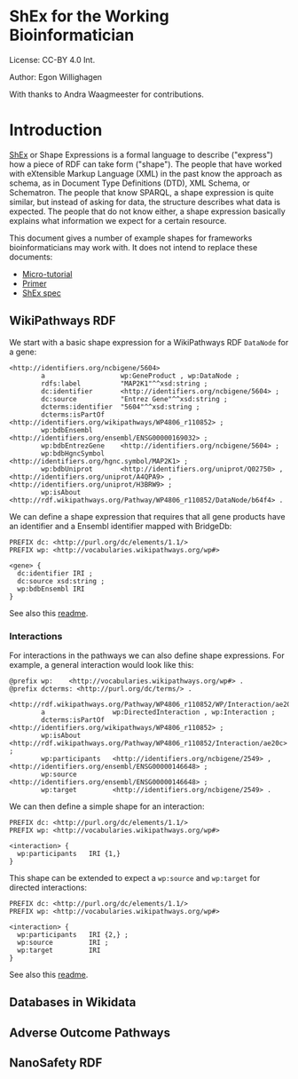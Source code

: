 # ShEx for the Working Bioinformatician

License: CC-BY 4.0 Int.

Author: Egon Willighagen <br />

With thanks to Andra Waagmeester for contributions.

# Introduction

[ShEx](http://shex.io/) or Shape Expressions is a formal language to describe ("express")
how a piece of RDF can take form ("shape"). The people that have worked with eXtensible Markup Language (XML)
in the past know the approach as schema, as in Document Type Definitions (DTD), XML Schema, or Schematron.
The people that know SPARQL, a shape expression is quite similar, but instead of asking for data, the
structure describes what data is expected. The people that do not know either, a shape expression basically
explains what information we expect for a certain resource.

This document gives a number of example shapes for frameworks bioinformaticians may work with.
It does not intend to replace these documents:

* [Micro-tutorial](https://rawgit.com/shexSpec/shex.js/wikidata/doc/micro-tutorial.html)
* [Primer](http://shex.io/shex-primer/index.html)
* [ShEx spec](http://shex.io/shex-semantics/index.html)

## WikiPathways RDF

We start with a basic shape expression for a WikiPathways RDF `DataNode` for a gene:

```turtle
<http://identifiers.org/ncbigene/5604>
        a                   wp:GeneProduct , wp:DataNode ;
        rdfs:label          "MAP2K1"^^xsd:string ;
        dc:identifier       <http://identifiers.org/ncbigene/5604> ;
        dc:source           "Entrez Gene"^^xsd:string ;
        dcterms:identifier  "5604"^^xsd:string ;
        dcterms:isPartOf    <http://identifiers.org/wikipathways/WP4806_r110852> ;
        wp:bdbEnsembl       <http://identifiers.org/ensembl/ENSG00000169032> ;
        wp:bdbEntrezGene    <http://identifiers.org/ncbigene/5604> ;
        wp:bdbHgncSymbol    <http://identifiers.org/hgnc.symbol/MAP2K1> ;
        wp:bdbUniprot       <http://identifiers.org/uniprot/Q02750> , <http://identifiers.org/uniprot/A4QPA9> , <http://identifiers.org/uniprot/H3BRW9> ;
        wp:isAbout          <http://rdf.wikipathways.org/Pathway/WP4806_r110852/DataNode/b64f4> .
```

We can define a shape expression that requires that all gene products have an identifier
and a Ensembl identifier mapped with BridgeDb:

```shex
PREFIX dc: <http://purl.org/dc/elements/1.1/>
PREFIX wp: <http://vocabularies.wikipathways.org/wp#>

<gene> {
  dc:identifier IRI ;
  dc:source xsd:string ;
  wp:bdbEnsembl IRI
}
```

See also this [readme](wprdf/README.md).

### Interactions

For interactions in the pathways we can also define shape expressions. For example, a general interaction would look like this:

```turtle
@prefix wp:    <http://vocabularies.wikipathways.org/wp#> .
@prefix dcterms: <http://purl.org/dc/terms/> .

<http://rdf.wikipathways.org/Pathway/WP4806_r110852/WP/Interaction/ae20c>
        a                 wp:DirectedInteraction , wp:Interaction ;
        dcterms:isPartOf  <http://identifiers.org/wikipathways/WP4806_r110852> ;
        wp:isAbout        <http://rdf.wikipathways.org/Pathway/WP4806_r110852/Interaction/ae20c> ;
        wp:participants   <http://identifiers.org/ncbigene/2549> , <http://identifiers.org/ensembl/ENSG00000146648> ;
        wp:source         <http://identifiers.org/ensembl/ENSG00000146648> ;
        wp:target         <http://identifiers.org/ncbigene/2549> .
```

We can then define a simple shape for an interaction:

```shex
PREFIX dc: <http://purl.org/dc/elements/1.1/>
PREFIX wp: <http://vocabularies.wikipathways.org/wp#>

<interaction> {
  wp:participants   IRI {1,} 
}
```

This shape can be extended to expect a `wp:source` and `wp:target` for directed interactions:

```shex
PREFIX dc: <http://purl.org/dc/elements/1.1/>
PREFIX wp: <http://vocabularies.wikipathways.org/wp#>

<interaction> {
  wp:participants   IRI {2,} ;
  wp:source         IRI ;
  wp:target         IRI
}
```

See also this [readme](interaction/README.md).

## Databases in Wikidata



## Adverse Outcome Pathways



## NanoSafety RDF

